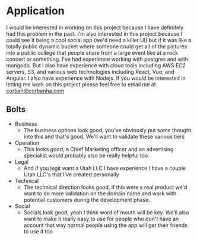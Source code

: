 # Application

I would be interested in working on this project because I have definitely had this problem in the past. I'm also interested in this project because I could see it being a cool social app (we'd need a killer UI) but if it was like a totally public dynamic bucket where someone could get all of the pictures into a public college that people share from a large event like at a rock concert or something. I've had experience working with postgres and with mongodb. But I also have experience with cloud tools including AWS EC2 servers, S3, and various web technologies including React, Vue, and Angular. I also have experience with Nodejs. If you would be interested in letting me work on this project please feel free to email me at corban@corbanha.com

## Bolts
- Business
   - The business options look good, you've obviously put some thought into this and that's good. We'll want to validate these various tiers
- Operation
   - This looks good, a Chief Marketing officer and an advertising specialist would probably also be really helpful too.
- Legal
   - And if you legit want a Utah LLC I have experience I have a couple Utah LLC's that I've created personally
- Technical
   - The technical direction looks good, if this were a real product we'd want to do more validation on the domain name and work with potential customers during the development phase.
- Social
   - Socials look good, yeah I think word of mouth will be key. We'll also want to make it really easy to use for people who don't have an account that way normal people using the app will get their friends to use it too
